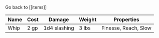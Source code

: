 Go back to [[items]]

| Name | Cost | Damage       | Weight | Properties           |
| ---- | ---- | ------------ | ------ | -------------------- |
| Whip | 2 gp | 1d4 slashing | 3 lbs  | Finesse, Reach, Slow |
